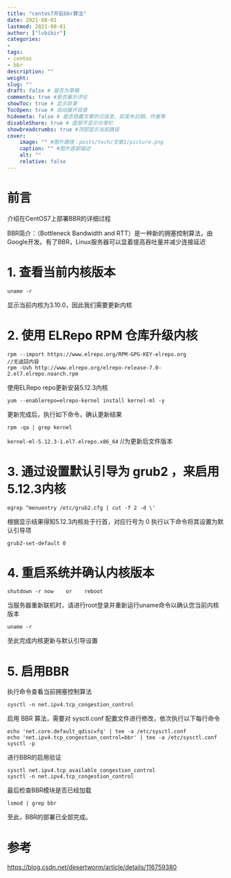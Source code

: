 ```yaml
---
title: "centos7开启bbr算法" 
date: 2021-08-01
lastmod: 2021-08-01
author: ["lvbibir"] 
categories: 
- 
tags: 
- centos
- bbr
description: "" 
weight: 
slug: ""
draft: false # 是否为草稿
comments: true #是否展示评论
showToc: true # 显示目录
TocOpen: true # 自动展开目录
hidemeta: false # 是否隐藏文章的元信息，如发布日期、作者等
disableShare: true # 底部不显示分享栏
showbreadcrumbs: true #顶部显示当前路径
cover:
    image: "" #图片路径：posts/tech/文章1/picture.png
    caption: "" #图片底部描述
    alt: ""
    relative: false
---
```

# 前言

介绍在CentOS7上部署BBR的详细过程

BBR简介：（Bottleneck Bandwidth and RTT）是一种新的拥塞控制算法，由Google开发。有了BBR，Linux服务器可以显着提高吞吐量并减少连接延迟

# 1. 查看当前内核版本

```
uname -r
```

显示当前内核为3.10.0，因此我们需要更新内核

# 2. 使用 ELRepo RPM 仓库升级内核

```
rpm --import https://www.elrepo.org/RPM-GPG-KEY-elrepo.org                 //无返回内容
rpm -Uvh http://www.elrepo.org/elrepo-release-7.0-2.el7.elrepo.noarch.rpm
```

使用ELRepo repo更新安装5.12.3内核

`yum --enablerepo=elrepo-kernel install kernel-ml -y`

更新完成后，执行如下命令，确认更新结果

`rpm -qa | grep kernel`

`kernel-ml-5.12.3-1.el7.elrepo.x86_64`  //为更新后文件版本

# 3. 通过设置默认引导为 grub2 ，来启用5.12.3内核

`egrep ^menuentry /etc/grub2.cfg | cut -f 2 -d \'`

根据显示结果得知5.12.3内核处于行首，对应行号为 0 执行以下命令将其设置为默认引导项

`grub2-set-default 0`

# 4. 重启系统并确认内核版本

`shutdown -r now    or    reboot`

当服务器重新联机时，请进行root登录并重新运行uname命令以确认您当前内核版本

`uname -r`

至此完成内核更新与默认引导设置

# 5. 启用BBR

执行命令查看当前拥塞控制算法

`sysctl -n net.ipv4.tcp_congestion_control`

启用 BBR 算法，需要对 sysctl.conf 配置文件进行修改，依次执行以下每行命令

```
echo 'net.core.default_qdisc=fq' | tee -a /etc/sysctl.conf
echo 'net.ipv4.tcp_congestion_control=bbr' | tee -a /etc/sysctl.conf
sysctl -p
```

进行BBR的启用验证

```
sysctl net.ipv4.tcp_available_congestion_control
sysctl -n net.ipv4.tcp_congestion_control
```

最后检查BBR模块是否已经加载

`lsmod | grep bbr`

至此，BBR的部署已全部完成。

# 参考

https://blog.csdn.net/desertworm/article/details/116759380

